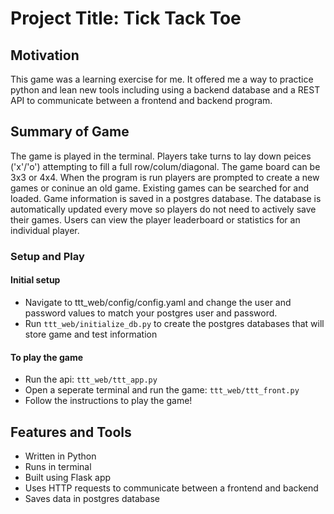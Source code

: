 # Project Title: Tick Tack Toe 

## Motivation
This game was a learning exercise for me. It offered me a way to practice python and lean new tools including using a backend database and a REST API to communicate between a frontend and backend program. 

## Summary of Game 
The game is played in the terminal. Players take turns to lay down peices ('x'/'o') attempting to fill a full row/colum/diagonal. The game board can be 3x3 or 4x4. When the program is run players are prompted to create a new games or coninue an old game. Existing games can be searched for and loaded. Game information is saved in a postgres database. The database is automatically updated every move so players do not need to actively save their games. Users can view the player leaderboard or statistics for an individual player. 

### Setup and Play
#### Initial setup
* Navigate to ttt_web/config/config.yaml and change the user and password values to match your postgres user and password. 
* Run ```ttt_web/initialize_db.py``` to create the postgres databases that will store game and test information 
#### To play the game
* Run the api: ```ttt_web/ttt_app.py```
* Open a seperate terminal and run the game: ```ttt_web/ttt_front.py```
* Follow the instructions to play the game!


## Features and Tools
* Written in Python
* Runs in terminal 
* Built using Flask app
* Uses HTTP requests to communicate between a frontend and backend
* Saves data in postgres database



